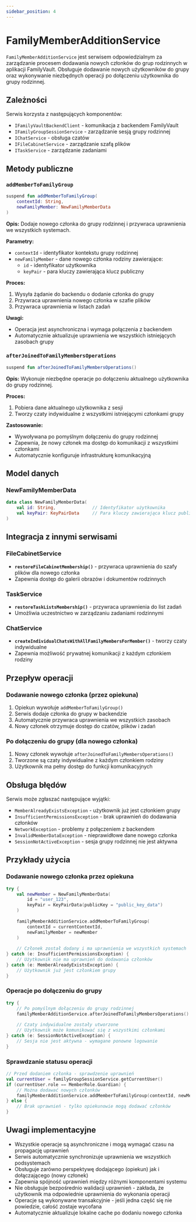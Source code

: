 ```yaml
---
sidebar_position: 4
---
```


# FamilyMemberAdditionService


`FamilyMemberAdditionService` jest serwisem odpowiedzialnym za zarządzanie procesem dodawania nowych członków do grup rodzinnych w aplikacji FamilyVault. Obsługuje dodawanie nowych użytkowników do grupy oraz wykonywanie niezbędnych operacji po dołączeniu użytkownika do grupy rodzinnej.

## Zależności

Serwis korzysta z następujących komponentów:
- `IFamilyVaultBackendClient` - komunikacja z backendem FamilyVault
- `IFamilyGroupSessionService` - zarządzanie sesją grupy rodzinnej
- `IChatService` - obsługa czatów
- `IFileCabinetService` - zarządzanie szafą plików
- `ITaskService` - zarządzanie zadaniami

## Metody publiczne

### `addMemberToFamilyGroup`
```kotlin
suspend fun addMemberToFamilyGroup(
    contextId: String, 
    newFamilyMember: NewFamilyMemberData
)
```

**Opis:** Dodaje nowego członka do grupy rodzinnej i przywraca uprawnienia we wszystkich systemach.

**Parametry:**
- `contextId` - identyfikator kontekstu grupy rodzinnej
- `newFamilyMember` - dane nowego członka rodziny zawierające:
  - `id` - identyfikator użytkownika
  - `keyPair` - para kluczy zawierająca klucz publiczny

**Proces:**
1. Wysyła żądanie do backendu o dodanie członka do grupy
2. Przywraca uprawnienia nowego członka w szafie plików
3. Przywraca uprawnienia w listach zadań

**Uwagi:**
- Operacja jest asynchroniczna i wymaga połączenia z backendem
- Automatycznie aktualizuje uprawnienia we wszystkich istniejących zasobach grupy

### `afterJoinedToFamilyMembersOperations`
```kotlin
suspend fun afterJoinedToFamilyMembersOperations()
```

**Opis:** Wykonuje niezbędne operacje po dołączeniu aktualnego użytkownika do grupy rodzinnej.

**Proces:**
1. Pobiera dane aktualnego użytkownika z sesji
2. Tworzy czaty indywidualne z wszystkimi istniejącymi członkami grupy

**Zastosowanie:**
- Wywoływana po pomyślnym dołączeniu do grupy rodzinnej
- Zapewnia, że nowy członek ma dostęp do komunikacji z wszystkimi członkami
- Automatycznie konfiguruje infrastrukturę komunikacyjną

## Model danych

### NewFamilyMemberData
```kotlin
data class NewFamilyMemberData(
    val id: String,              // Identyfikator użytkownika
    val keyPair: KeyPairData     // Para kluczy zawierająca klucz publiczny
)
```

## Integracja z innymi serwisami

### FileCabinetService
- **`restoreFileCabinetMembership()`** - przywraca uprawnienia do szafy plików dla nowego członka
- Zapewnia dostęp do galerii obrazów i dokumentów rodzinnych

### TaskService  
- **`restoreTaskListsMembership()`** - przywraca uprawnienia do list zadań
- Umożliwia uczestnictwo w zarządzaniu zadaniami rodzinnymi

### ChatService
- **`createIndividualChatsWithAllFamilyMembersForMember()`** - tworzy czaty indywidualne
- Zapewnia możliwość prywatnej komunikacji z każdym członkiem rodziny

## Przepływ operacji

### Dodawanie nowego członka (przez opiekuna)
1. Opiekun wywołuje `addMemberToFamilyGroup()`
2. Serwis dodaje członka do grupy w backendzie
3. Automatycznie przywraca uprawnienia we wszystkich zasobach
4. Nowy członek otrzymuje dostęp do czatów, plików i zadań

### Po dołączeniu do grupy (dla nowego członka)
1. Nowy członek wywołuje `afterJoinedToFamilyMembersOperations()`
2. Tworzone są czaty indywidualne z każdym członkiem rodziny
3. Użytkownik ma pełny dostęp do funkcji komunikacyjnych

## Obsługa błędów

Serwis może zgłaszać następujące wyjątki:

- `MemberAlreadyExistsException` - użytkownik już jest członkiem grupy
- `InsufficientPermissionsException` - brak uprawnień do dodawania członków
- `NetworkException` - problemy z połączeniem z backendem
- `InvalidMemberDataException` - nieprawidłowe dane nowego członka
- `SessionNotActiveException` - sesja grupy rodzinnej nie jest aktywna

## Przykłady użycia

### Dodawanie nowego członka przez opiekuna
```kotlin
try {
    val newMember = NewFamilyMemberData(
        id = "user_123",
        keyPair = KeyPairData(publicKey = "public_key_data")
    )
    
    familyMemberAdditionService.addMemberToFamilyGroup(
        contextId = currentContextId,
        newFamilyMember = newMember
    )
    
    // Członek został dodany i ma uprawnienia we wszystkich systemach
} catch (e: InsufficientPermissionsException) {
    // Użytkownik nie ma uprawnień do dodawania członków
} catch (e: MemberAlreadyExistsException) {
    // Użytkownik już jest członkiem grupy
}
```

### Operacje po dołączeniu do grupy
```kotlin
try {
    // Po pomyślnym dołączeniu do grupy rodzinnej
    familyMemberAdditionService.afterJoinedToFamilyMembersOperations()
    
    // Czaty indywidualne zostały utworzone
    // Użytkownik może komunikować się z wszystkimi członkami
} catch (e: SessionNotActiveException) {
    // Sesja nie jest aktywna - wymagane ponowne logowanie
}
```

### Sprawdzanie statusu operacji
```kotlin
// Przed dodaniem członka - sprawdzenie uprawnień
val currentUser = familyGroupSessionService.getCurrentUser()
if (currentUser.role == MemberRole.Guardian) {
    // Można dodawać nowych członków
    familyMemberAdditionService.addMemberToFamilyGroup(contextId, newMember)
} else {
    // Brak uprawnień - tylko opiekunowie mogą dodawać członków
}
```

## Uwagi implementacyjne

- Wszystkie operacje są asynchroniczne i mogą wymagać czasu na propagację uprawnień
- Serwis automatycznie synchronizuje uprawnienia we wszystkich podsystemach
- Obsługuje zarówno perspektywę dodającego (opiekun) jak i dołączającego (nowy członek)
- Zapewnia spójność uprawnień między różnymi komponentami systemu
- Nie obsługuje bezpośrednio walidacji uprawnień - zakłada, że użytkownik ma odpowiednie uprawnienia do wykonania operacji
- Operacje są wykonywane transakcyjnie - jeśli jedna część się nie powiedzie, całość zostaje wycofana
- Automatycznie aktualizuje lokalne cache po dodaniu nowego członka

